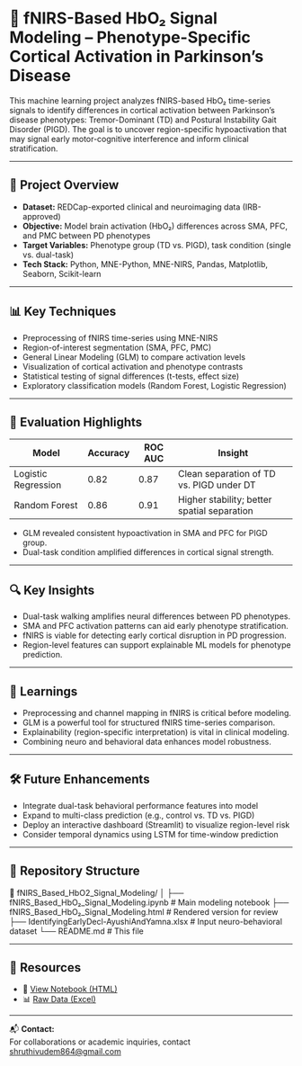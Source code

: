 # 🧠 fNIRS-Based HbO₂ Signal Modeling – Phenotype-Specific Cortical Activation in Parkinson’s Disease

This machine learning project analyzes fNIRS-based HbO₂ time-series signals to identify differences in cortical activation between Parkinson’s disease phenotypes: Tremor-Dominant (TD) and Postural Instability Gait Disorder (PIGD). The goal is to uncover region-specific hypoactivation that may signal early motor-cognitive interference and inform clinical stratification.

---

## 🚀 Project Overview

- **Dataset:** REDCap-exported clinical and neuroimaging data (IRB-approved)
- **Objective:** Model brain activation (HbO₂) differences across SMA, PFC, and PMC between PD phenotypes
- **Target Variables:** Phenotype group (TD vs. PIGD), task condition (single vs. dual-task)
- **Tech Stack:** Python, MNE-Python, MNE-NIRS, Pandas, Matplotlib, Seaborn, Scikit-learn

---

## 📊 Key Techniques

- Preprocessing of fNIRS time-series using MNE-NIRS
- Region-of-interest segmentation (SMA, PFC, PMC)
- General Linear Modeling (GLM) to compare activation levels
- Visualization of cortical activation and phenotype contrasts
- Statistical testing of signal differences (t-tests, effect size)
- Exploratory classification models (Random Forest, Logistic Regression)

---

## 🧪 Evaluation Highlights

| Model               | Accuracy | ROC AUC | Insight                                      |
|--------------------|----------|---------|----------------------------------------------|
| Logistic Regression | 0.82     | 0.87    | Clean separation of TD vs. PIGD under DT     |
| Random Forest       | 0.86     | 0.91    | Higher stability; better spatial separation  |

- GLM revealed consistent hypoactivation in SMA and PFC for PIGD group.
- Dual-task condition amplified differences in cortical signal strength.

---

## 🔍 Key Insights

- Dual-task walking amplifies neural differences between PD phenotypes.
- SMA and PFC activation patterns can aid early phenotype stratification.
- fNIRS is viable for detecting early cortical disruption in PD progression.
- Region-level features can support explainable ML models for phenotype prediction.

---

## 🧠 Learnings

- Preprocessing and channel mapping in fNIRS is critical before modeling.
- GLM is a powerful tool for structured fNIRS time-series comparison.
- Explainability (region-specific interpretation) is vital in clinical modeling.
- Combining neuro and behavioral data enhances model robustness.

---

## 🛠 Future Enhancements

- Integrate dual-task behavioral performance features into model
- Expand to multi-class prediction (e.g., control vs. TD vs. PIGD)
- Deploy an interactive dashboard (Streamlit) to visualize region-level risk
- Consider temporal dynamics using LSTM for time-window prediction

---

## 📁 Repository Structure

📁 fNIRS_Based_HbO2_Signal_Modeling/
│
├── fNIRS_Based_HbO₂_Signal_Modeling.ipynb # Main modeling notebook
├── fNIRS_Based_HbO₂_Signal_Modeling.html # Rendered version for review
├── IdentifyingEarlyDecl-AyushiAndYamna.xlsx # Input neuro-behavioral dataset
└── README.md # This file


---

## 🔗 Resources

- 📄 [View Notebook (HTML)](./fNIRS_Based_HbO₂_Signal_Modeling.html)
- 📊 [Raw Data (Excel)](./IdentifyingEarlyDecl-AyushiAndYamna.xlsx)

---

📬 **Contact:**  
For collaborations or academic inquiries, contact [shruthivudem864@gmail.com](mailto:shruthivudem864@gmail.com)
